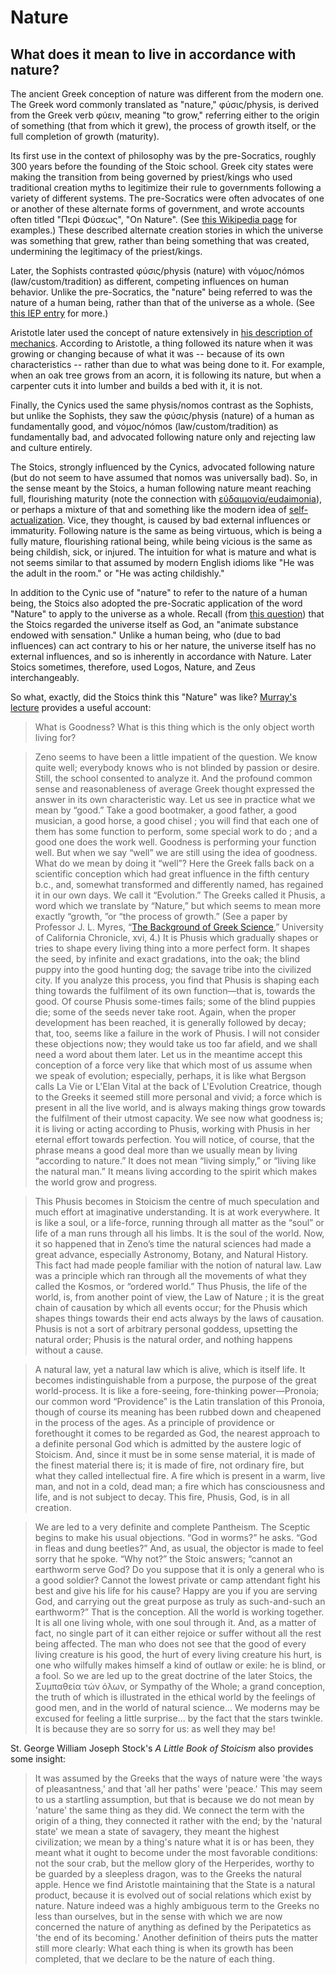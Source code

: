 # Nature

## What does it mean to live in accordance with nature?

The ancient Greek conception of nature was different from the modern one. The Greek word commonly translated as "nature," φύσις/physis, is derived from the Greek verb φύειν, meaning "to grow," referring either to the origin of something (that from which it grew), the process of growth itself, or the full completion of growth (maturity).

Its first use in the context of philosophy was by the pre-Socratics, roughly 300 years before the founding of the Stoic school. Greek city states were making the transition from being governed by priest/kings who used traditional creation myths to legitimize their rule to governments following a variety of different systems. The pre-Socratics were often advocates of one or another of these alternate forms of government, and wrote accounts often titled "Περὶ Φύσεως", "On Nature". (See [this Wikipedia page](https://en.wikipedia.org/wiki/On_Nature) for examples.) These described alternate creation stories in which the universe was something that grew, rather than being something that was created, undermining the legitimacy of the priest/kings.

Later, the Sophists contrasted φύσις/physis (nature) with νόμος/nómos (law/custom/tradition) as different, competing influences on human behavior. Unlike the pre-Socratics, the "nature" being referred to was the nature of a human being, rather than that of the universe as a whole. (See [this IEP entry](https://www.iep.utm.edu/sophists/#SH3a) for more.)

Aristotle later used the concept of nature extensively in [his description of mechanics](https://en.wikipedia.org/wiki/Physics_%28Aristotle%29). According to Aristotle, a thing followed its nature when it was growing or changing because of what it was -- because of its own characteristics -- rather than due to what was being done to it. For example, when an oak tree grows from an acorn, it is following its nature, but when a carpenter cuts it into lumber and builds a bed with it, it is not.

Finally, the Cynics used the same physis/nomos contrast as the Sophists, but unlike the Sophists, they saw the φύσις/physis (nature) of a human as fundamentally good, and νόμος/nómos (law/custom/tradition) as fundamentally bad, and advocated following nature only and rejecting law and culture entirely.

The Stoics, strongly influenced by the Cynics, advocated following nature (but do not seem to have assumed that nomos was universally bad). So, in the sense meant by the Stoics, a human following nature meant reaching full, flourishing maturity (note the connection with [εὐδαιμονία/eudaimonia](https://en.wikipedia.org/wiki/Eudaimonia)), or perhaps a mixture of that and something like the modern idea of [self-actualization](https://en.wikipedia.org/wiki/Self-actualization). Vice, they thought, is caused by bad external influences or immaturity. Following nature is the same as being virtuous, which is being a fully mature, flourishing rational being, while being vicious is the same as being childish, sick, or injured. The intuition for what is mature and what is not seems similar to that assumed by modern English idioms like "He was the adult in the room." or  "He was acting childishly."

In addition to the Cynic use of "nature" to refer to the nature of a human being, the Stoics also adopted the pre-Socratic application of the word "Nature" to apply to the universe as a whole. Recall (from [this question](./theology.md)) that the Stoics regarded the universe itself as God, an "animate substance endowed with sensation." Unlike a human being, who (due to bad influences) can act contrary to his or her nature, the universe itself has no external influences, and so is inherently in accordance with Nature. Later Stoics sometimes, therefore, used Logos, Nature, and Zeus interchangeably.

So what, exactly, did the Stoics think this "Nature" was like? [Murray's lecture](http://www.reddit.com/r/Stoicism/wiki/murray_lecture) provides a useful account:

> What is Goodness? What is this thing which is the only object worth living for?

> Zeno seems to have been a little impatient of the question. We know quite well; everybody knows who is not blinded by passion or desire. Still, the school consented to analyze it. And the profound common sense and reasonableness of average Greek thought expressed the answer in its own characteristic way. Let us see in practice what we mean by “good.” Take a good bootmaker, a good father, a good musician, a good horse, a good chisel ; you will find that each one of them has some function to perform, some special work to do ; and a good one does the work well. Goodness is performing your function well. But when we say “well” we are still using the idea of goodness. What do we mean by doing it “well”? Here the Greek falls back on a scientific conception which had great influence in the fifth century b.c., and, somewhat transformed and differently named, has regained it in our own days. We call it “Evolution.” The Greeks called it Phusis, a word which we translate by “Nature,” but which seems to mean more exactly “growth, ”or “the process of growth.” (See a paper by Professor J. L. Myres, “[The Background of Greek Science](https://books.google.com/books?id=2k4MAQAAIAAJ&lpg=PA427&ots=Vn6Ug7uLg6&dq=%E2%80%9CThe%20Background%20of%20Greek%20Science%2C%E2%80%9D%20University%20of%20California%20Chronicle&pg=PA427#v=onepage&q=%E2%80%9CThe%20Background%20of%20Greek%20Science,%E2%80%9D%20University%20of%20California%20Chronicle&f=false),” University of California Chronicle, xvi, 4.) It is Phusis which gradually shapes or tries to shape every living thing into a more perfect form. It shapes the seed, by infinite and exact gradations, into the oak; the blind puppy into the good hunting dog; the savage tribe into the civilized city. If you analyze this process, you find that Phusis is shaping each thing towards the fulfilment of its own function—that is, towards the good. Of course Phusis some-times fails; some of the blind puppies die; some of the seeds never take root. Again, when the proper development has been reached, it is generally followed by decay; that, too, seems like a failure in the work of Phusis. I will not consider these objections now; they would take us too far afield, and we shall need a word about them later. Let us in the meantime accept this conception of a force very like that which most of us assume when we speak of evolution; especially, perhaps, it is like what Bergson calls La Vie or L'Elan Vital at the back of L'Evolution Creatrice, though to the Greeks it seemed still more personal and vivid; a force which is present in all the live world, and is always making things grow towards the fulfilment of their utmost capacity. We see now what goodness is; it is living or acting according to Phusis, working with Phusis in her eternal effort towards perfection. You will notice, of course, that the phrase means a good deal more than we usually mean by living “according to nature.” It does not mean “living simply,” or “living like the natural man.” It means living according to the spirit which makes the world grow and progress.

> This Phusis becomes in Stoicism the centre of much speculation and much effort at imaginative understanding. It is at work everywhere. It is like a soul, or a life-force, running through all matter as the “soul” or life of a man runs through all his limbs. It is the soul of the world. Now, it so happened that in Zeno’s time the natural sciences had made a great advance, especially Astronomy, Botany, and Natural History. This fact had made people familiar with the notion of natural law. Law was a principle which ran through all the movements of what they called the Kosmos, or “ordered world.” Thus Phusis, the life of the world, is, from another point of view, the Law of Nature ; it is the great chain of causation by which all events occur; for the Phusis which shapes things towards their end acts always by the laws of causation. Phusis is not a sort of arbitrary personal goddess, upsetting the natural order; Phusis is the natural order, and nothing happens without a cause.

> A natural law, yet a natural law which is alive, which is itself life. It becomes indistinguishable from a purpose, the purpose of the great world-process. It is like a fore-seeing, fore-thinking power—Pronoia; our common word “Providence” is the Latin translation of this Pronoia, though of course its meaning has been rubbed down and cheapened in the process of the ages. As a principle of providence or forethought it comes to be regarded as God, the nearest approach to a definite personal God which is admitted by the austere logic of Stoicism. And, since it must be in some sense material, it is made of the finest material there is; it is made of fire, not ordinary fire, but what they called intellectual fire. A fire which is present in a warm, live man, and not in a cold, dead man; a fire which has consciousness and life, and is not subject to decay. This fire, Phusis, God, is in all creation.

> We are led to a very definite and complete Pantheism. The Sceptic begins to make his usual objections. “God in worms?” he asks. “God in fleas and dung beetles?” And, as usual, the objector is made to feel sorry that he spoke. “Why not?” the Stoic answers; “cannot an earthworm serve God? Do you suppose that it is only a general who is a good soldier? Cannot the lowest private or camp attendant fight his best and give his life for his cause? Happy are you if you are serving God, and carrying out the great purpose as truly as such-and-such an earthworm?” That is the conception. All the world is working together. It is all one living whole, with one soul through it. And, as a matter of fact, no single part of it can either rejoice or suffer without all the rest being affected. The man who does not see that the good of every living creature is his good, the hurt of every living creature his hurt, is one who wilfully makes himself a kind of outlaw or exile: he is blind, or a fool. So we are led up to the great doctrine of the later Stoics, the Συμπαθεία τών όλων, or Sympathy of the Whole; a grand conception, the truth of which is illustrated in the ethical world by the feelings of good men, and in the world of natural science... We moderns may be excused for feeling a little surprise... by the fact that the stars twinkle. It is because they are so sorry for us: as well they may be!

St. George William Joseph Stock's *A Little Book of Stoicism* also provides some insight:

> It was assumed by the Greeks that the ways of nature were 'the ways of pleasantness,' and that 'all her paths' were 'peace.' This may seem to us a startling assumption, but that is because we do not mean by 'nature' the same thing as they did. We connect the term with the origin of a thing, they connected it rather with the end; by the 'natural state' we mean a state of savagery, they meant the highest civilization; we mean by a thing's nature what it is or has been, they meant what it ought to become under the most favorable conditions: not the sour crab, but the mellow glory of the Herperides, worthy to be guarded by a sleepless dragon, was to the Greeks the natural apple. Hence we find Aristotle maintaining that the State is a natural product, because it is evolved out of social relations which exist by nature. Nature indeed was a highly ambiguous term to the Greeks no less than ourselves, but in the sense with which we are now concerned the nature of anything as defined by the Peripatetics as 'the end of its becoming.' Another definition of theirs puts the matter still more clearly: What each thing is when its growth has been completed, that we declare to be the nature of each thing.
